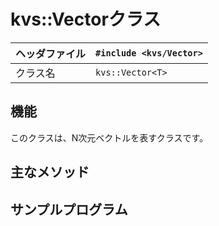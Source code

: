 # kvs::Vectorクラス #

|ヘッダファイル|`#include <kvs/Vector>`|
|:------|:----------------------|
|クラス名   |`kvs::Vector<T>`       |

## 機能 ##
このクラスは、N次元ベクトルを表すクラスです。

## 主なメソッド ##

## サンプルプログラム ##